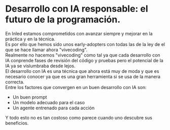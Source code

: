 # Desarrollo con IA responsable: el futuro de la programación. 
En Inled estamos comprometidos con avanzar siempre y mejorar en la práctica y en la técnica.  
Es por ello que hemos sido unos early-adopters con todas las de la ley de el que se hace llamar ahora "vivecoding".  
Realmente no hacemos "vivecoding" como tal ya que cada desarrollo con IA conprende fases de revisión del código y pruebas pero el potencial de la IA ya se vislumbraba desde lejos.  
El desarrollo con IA es una técnica que ahora está muy de moda y que es necesario conocer ya que es una gran herramienta si se usa de la manera correcta.  
Entre los factores que convergen en un buen desarrollo con IA son:
- Un buen prompt
- Un modelo adecuado para el caso
- Un agente entrenado para cada acción

Y todo esto no es tan costoso como parece cuando uno descubre sus beneficios.

